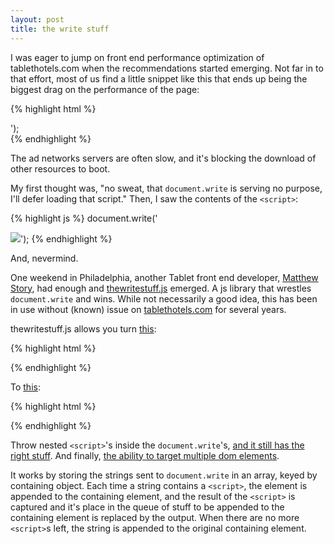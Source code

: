 ```yaml
---
layout: post
title: the write stuff
---
```


I was eager to jump on front end performance optimization of tablethotels.com when the recommendations started emerging. Not far in to that effort, most of us find a little snippet like this that ends up being the biggest drag on the performance of the page:

{% highlight html %}
<div class="adblock">
    <script type="text/javascript">
    document.write('<script tpye="text/javascript" src="http://adnetwork.example/ad/mysite"></script>');
    </script>
</div>
{% endhighlight %}

The ad networks servers are often slow, and it's blocking the download of other resources to boot.

My first thought was, "no sweat, that `document.write` is serving no purpose, I'll defer loading that script." Then, I saw the contents of the `<script>`:

{% highlight js %}
document.write('<p><a href="http://adnetwork.example/click"><img src="someimage.jpg" /></a>');
{% endhighlight %}

And, nevermind.

One weekend in Philadelphia, another Tablet front end developer, [Matthew Story](https://github.com/matthewstory/), had enough and [thewritestuff.js](https://github.com/tablet/thewritestuff) emerged. A js library that wrestles `document.write` and wins. While not necessarily a good idea, this has been in use without (known) issue on [tablethotels.com](http://www.tablethotels.com) for several years.

thewritestuff.js allows you turn [this](/examples/tws/wrongstuff.html):

{% highlight html %}
<div id="wrongstuff-block">
    <script type="text/javascript">
        document.write('<scr'+'ipt type="text/javascript" src="js/inconsideratead.js"></scr'+'ipt>');
    </script>
</div>
{% endhighlight %}

To [this](/examples/tws/writestuff.html):

{% highlight html %}
<div id="writestuff-block"></div>
<script type="text/javascript">
    Writes.waitingToWrite.push(function() {
        new Write('<scr'+'ipt type="text/javascript" src="inconsideratead.js"></scr'+'ipt>',
            document.getElementById('writestuff-block'));
});
</script>
{% endhighlight %}

Throw nested `<script>`'s inside the `document.write`'s, [and it still has the right stuff](/examples/tws/writestuff-2.html). And finally, [the ability to target multiple dom elements](/examples/tws/writestuff-3.html).

It works by storing the strings sent to `document.write` in an array, keyed by containing object. Each time a string contains a `<script>`, the element is appended to the containing element, and the result of the `<script>` is captured and it's place in the queue of stuff to be appended to the containing element is replaced by the output. When there are no more `<script>`s left, the string is appended to the original containing element.

